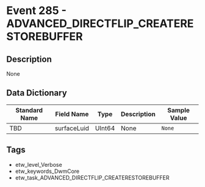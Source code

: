 # Event 285 - ADVANCED_DIRECTFLIP_CREATERESTOREBUFFER

## Description
None

## Data Dictionary
|Standard Name|Field Name|Type|Description|Sample Value|
|---|---|---|---|---|
|TBD|surfaceLuid|UInt64|None|`None`|

## Tags
* etw_level_Verbose
* etw_keywords_DwmCore
* etw_task_ADVANCED_DIRECTFLIP_CREATERESTOREBUFFER